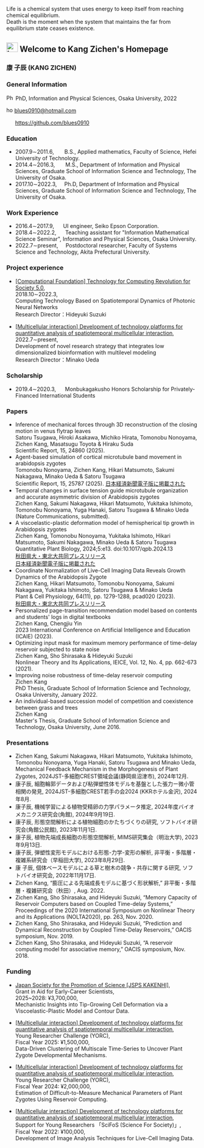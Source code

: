 Life is a chemical system that uses energy to keep itself from reaching chemical equilibrium.<br />
Death is the moment when the system that maintains the far from equilibrium state ceases existence.
## <img src="https://user-images.githubusercontent.com/14539282/155098315-dc3d1df3-0634-4d48-bd8a-43664bc24d8a.png" alt="homepage_icon"  width="30" height="25" /> Welcome to Kang Zichen's Homepage
<!-- 
<img src="https://user-images.githubusercontent.com/14539282/57233456-a12d1f80-7059-11e9-80ff-1cf9eac0a215.JPG" alt="Kang Zichen's portrait"  width="210" height="280" /> 
-->
<!-- 
https://blues0910.github.io/MyHomePage/<br />
-->

<h3><b>康 子辰</b> (KANG ZICHEN)</h3>

### General Information
<img src="https://user-images.githubusercontent.com/14539282/155095747-166637ea-3255-431e-8d74-09a98ffe1bf8.jpeg" alt="Phd icon"  width="20" height="15" /> PhD, Information and Physical Sciences, Osaka University, 2022<br />

<img src="https://user-images.githubusercontent.com/14539282/155100359-6952c248-60ed-4225-891f-c0b82562f2c7.jpg" alt="homepage_icon"  width="17" height="15" /> blues0910@hotmail.com<br />

<img src="https://user-images.githubusercontent.com/14539282/155098379-db735e8a-9bed-43cd-9e38-5e9e0a1b6f72.png"  width="19" height="15" /> https://github.com/blues0910<br />


### Education
<ul>
<li>2007.9&sim;2011.6, &nbsp;&nbsp;&nbsp;&nbsp;&nbsp; B.S., Applied mathematics, Faculty of Science, Hefei University of Technology.</li>
<li>2014.4&sim;2016.3, &nbsp;&nbsp;&nbsp;&nbsp;&nbsp; M.S., Department of Information and Physical Sciences, Graduate School of Information Science and Technology, The University of Osaka.</li>
<li>2017.10&sim;2022.3, &nbsp;&nbsp;&nbsp; Ph.D, Department of Information and Physical Sciences, Graduate School of Information Science and Technology, The University of Osaka.</li>
</ul>

### Work Experience
<ul>
<li>2016.4&sim;2017.9, &nbsp;&nbsp;&nbsp;&nbsp; UI engineer, Seiko Epson Corporation.</li>
<li>2018.4&sim;2022.2, &nbsp;&nbsp;&nbsp;&nbsp; Teaching assistant for "Information Mathematical Science Seminar",  Information and Physical Sciences, Osaka University.</li>
<li>2022.7&sim;present, &nbsp;&nbsp;&nbsp; Postdoctoral researcher,  Faculty of Systems Science and Technology, Akita Prefectural University.</li>
</ul>

### Project experience
<ul>
<li><a href="https://www.jst.go.jp/kisoken/crest/en/research_area/ongoing/areah30-4.html">[Computational Foundation] Technology for Computing Revolution for Society 5.0</a>, <br />
2018.10&sim;2022.3, <br />
Computing Technology Based on Spatiotemporal Dynamics of Photonic Neural Networks <br />
Research Director：Hideyuki Suzuki</li>
 </ul>
 
 <ul>
<li><a href="https://www.jst.go.jp/kisoken/crest/en/research_area/ongoing/area2019-1.html">[Multicellular interaction] Development of technology platforms for quantitative analysis of spatiotemporal multicellular interaction</a>, <br />
2022.7&sim;present, <br />
Development of novel research strategy that integrates low dimensionalized bioinformation with multilevel modeling <br />
Research Director：Minako Ueda</li>
</ul>

### Scholarship
<ul>
<li>2019.4&sim;2020.3, &nbsp;&nbsp;&nbsp;&nbsp; Monbukagakusho Honors Scholarship for Privately-Financed International Students</li>
</ul>

<!--
### Project experience
2018.10&sim;present, Research participant, "光ニューラルネットワークの時空間ダイナミクスに基づく計算基盤技術"
-->

### Papers
<ul>

<li>Inference of mechanical forces through 3D reconstruction of the closing motion in venus flytrap leaves <br />
Satoru Tsugawa, Hiroki Asakawa, Michiko Hirata, Tomonobu Nonoyama, Zichen Kang, Masatsugu Toyota & Hiraku Suda <br />
Scientific Report, 15, 24860 (2025). </li>

<li>Agent-based simulation of cortical microtubule band movement in arabidopsis zygotes <br />
Tomonobu Nonoyama, Zichen Kang, Hikari Matsumoto, Sakumi Nakagawa, Minako Ueda & Satoru Tsugawa <br />
Scientific Report, 15, 25787 (2025). 
<a href="https://www.nikkei.com/article/DGXZRSP694708_Q5A730C2000000/">日本経済新聞電子版に掲載された</a>
</li>

<li>Temporal changes in surface tension guide microtubule organization and accurate asymmetric division of Arabidopsis zygotes <br />
Zichen Kang, Sakumi Nakagawa, Hikari Matsumoto, Yukitaka Ishimoto, Tomonobu Nonoyama, Yuga Hanaki, Satoru Tsugawa & Minako Ueda <br />
(Nature Communications, submitted). </li>

<li>A viscoelastic-plastic deformation model of hemispherical tip growth in Arabidopsis zygotes <br />
Zichen Kang, Tomonobu Nonoyama, Yukitaka Ishimoto, Hikari Matsumoto, Sakumi Nakagawa, Minako Ueda & Satoru Tsugawa <br />
Quantitative Plant Biology, 2024;5:e13. doi:10.1017/qpb.2024.13 <br />
<a href="https://www.akita-pu.ac.jp/kenkyuseika/kenkyuseika2024/8573">秋田県大・東北大共同プレスリリース</a> <br />
<a href="https://www.nikkei.com/article/DGXZRSP683760_T11C24A2000000/">日本経済新聞電子版に掲載された</a>
</li>

<li>Coordinate Normalization of Live-Cell Imaging Data Reveals Growth Dynamics of the Arabidopsis Zygote <br />
Zichen Kang, Hikari Matsumoto, Tomonobu Nonoyama, Sakumi Nakagawa, Yukitaka Ishimoto, Satoru Tsugawa & Minako Ueda <br />
Plant & Cell Physiology, 64(11), pp. 1279-1288, pcad020 (2023). <br />
<a href="https://www.akita-pu.ac.jp/kenkyuseika/kenkyuseika2023/8173">秋田県大・東北大共同プレスリリース</a>
</li>

<li>Personalized page-transition recommendation model based on contents and students' logs in digital textbooks <br />
Zichen Kang, Chengjiu Yin <br />
2023 International Conference on Artificial Intelligence and Education (ICAIE) (2023).</li>
 
<li>Optimizing input mask for maximum memory performance of time-delay reservoir subjected to state noise <br />
Zichen Kang, Sho Shirasaka & Hideyuki Suzuki <br />
Nonlinear Theory and Its Applications, IEICE, Vol. 12, No. 4, pp. 662-673 (2021). </li>

<li>Improving noise robustness of time-delay reservoir computing<br />
Zichen Kang<br />
PhD Thesis, Graduate School of Information Science and Technology, Osaka University, January 2022.</li>

<li>An individual-based succession model of competition and coexistence between grass and trees<br />
Zichen Kang<br />
Master's Thesis, Graduate School of Information Science and Technology, Osaka University, June 2016.</li>
</ul>
 
### Presentations
<ul>
<li>Zichen Kang, Sakumi Nakagawa, Hikari Matsumoto, Yukitaka Ishimoto, Tomonobu Nonoyama, Yuga Hanaki, Satoru Tsugawa and Minako Ueda, Mechanical Feedback Mechanism in the Morphogenesis of Plant Zygotes, 2024JST-多細胞CREST領域会議(静岡県沼津市), 2024年12月.</li>
 
<li>康子辰, 細胞輪郭データおよび粘弾塑性体モデルを基盤とした張力ー微小管相関の発見, 2024JST-多細胞CREST若手の会2024 (KKRホテル金沢), 2024年8月.</li>

<li>康子辰, 機械学習による植物受精卵の力学パラメータ推定, 2024年度バイオメカニクス研究会(角館), 2024年9月19日.</li>
 
<li>康子辰, 形態空間解析による植物細胞のかたちづくりの研究, ソフトバイオ研究会(角館公民館), 2023年11月1日.</li>
 
<li>康子辰, 植物先端成長細胞の形態空間解析, MIMS研究集会（明治大学), 2023年9月13日.</li>
 
<li>康子辰, 弾塑性変形モデルにおける形態-力学-変形の解析, 非平衡・多階層・複雑系研究会（早稲田大学), 2023年8月29日.</li>
 
<li>康 子辰, 個体ベースモデルによる草と樹木の競争・共存に関する研究, ソフトバイオ研究会, 2022年11月17日.</li>

<li>Zichen Kang, “膨圧による先端成長モデルに基づく形状解析,” 非平衡・多階層・複雑研究会（秋田）, Aug. 2022.</li>

<li>Zichen Kang, Sho Shirasaka, and Hideyuki Suzuki, “Memory Capacity of Reservoir Computers based on Coupled Time-delay Systems,” Proceedings of the 2020 International Symposium on Nonlinear Theory and its Applications (NOLTA2020), pp. 263, Nov. 2020.</li>
 
<li>Zichen Kang, Sho Shirasaka, and Hideyuki Suzuki, “Prediction and Dynamical Reconstruction by Coupled Time-Delay Reservoirs,” OACIS symposium, Nov. 2019.</li>
 
<li>Zichen Kang, Sho Shirasaka, and Hideyuki Suzuki, “A reservoir computing model for associative memory,” OACIS symposium, Nov. 2018.</li>
</ul>

### Funding
<ul>
<li><a href="">Japan Society for the Promotion of Science [JSPS KAKENHI]</a>, <br />
Grant in Aid for Early-Career Scientists, <br />
2025~2028: ¥3,700,000, <br /> 
Mechanistic Insights into Tip-Growing Cell Deformation via a Viscoelastic-Plastic Model and Contour Data.</li>
</ul>

<ul>
<li><a href="https://www.jst.go.jp/kisoken/crest/en/research_area/ongoing/area2019-1.html">[Multicellular interaction] Development of technology platforms for quantitative analysis of spatiotemporal multicellular interaction</a>, <br />
Young Researcher Challenge (YORC), <br />
Fiscal Year 2025: ¥1,500,000, <br /> 
Data-Driven Clustering of Multiscale Time-Series to Uncover Plant Zygote Developmental Mechanisms.</li>
</ul>

<ul>
<li><a href="https://www.jst.go.jp/kisoken/crest/en/research_area/ongoing/area2019-1.html">[Multicellular interaction] Development of technology platforms for quantitative analysis of spatiotemporal multicellular interaction</a>, <br />
Young Researcher Challenge (YORC), <br />
Fiscal Year 2024: ¥2,000,000, <br /> 
Estimation of Difficult-to-Measure Mechanical Parameters of Plant Zygotes Using Reservoir Computing.</li>
</ul>

<ul>
<li><a href="https://www.jst.go.jp/kisoken/crest/en/research_area/ongoing/area2019-1.html">[Multicellular interaction] Development of technology platforms for quantitative analysis of spatiotemporal multicellular interaction</a>, <br />
Support for Young Researchers 「SciFoS (Science For Society)」, <br />
Fiscal Year 2022: ¥100,000, <br /> 
Development of Image Analysis Techniques for Live-Cell Imaging Data.</li>
</ul>
<!-- CREST多細胞領域 定量的解析基盤創出チャレンジ, 2024年度採択（2,000,000円/年）．リザバー計算による植物受精卵の実測困難な力学パラメータの推定. -->
<!-- CREST多細胞領域 若手研究者支援「SciFoS (Science For Society)」, 2022年度第2期採択（100,000円/年）．ライブセルイメージングデータに対する画像解析技術の開発. -->
